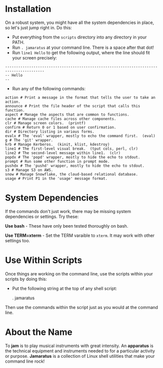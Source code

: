 # Installation

On a robust system, you might have all the system dependencies in place, so let's just jump 
right in.  Do this:

* Put everything from the `scripts` directory into any directory in your PATH.
* Run `. jamaratus` at your command line.  There is a space after that dot!
* Run `line1 Hello` to get the following output, where the line should fit your screen precisely:

```
----------------------------------------------------------------------------------------
-- Hello
--
```

* Run any of the following commands:

```
action # Print a message in the format that tells the user to take an action.
announce # Print the file header of the script that calls this function.
aspect # Manage the aspects that are common to functions.
cache # Manage cache files across other components.
clr # Manage screen colors.  (printf)
confirm # Return 0 or 1 based on user confirmation.
dir # Directory listing in various forms.
evalx # The 'eval' wrapper, mostly to echo the command first.  (eval)
g # The 'git' wrapper.
krb # Manage Kerberos.  (kinit, klist, kdestroy)
line1 # The first-level visual break.  (tput cols, perl, clr)
line2 # The second-level message within line1.  (clr)
popdx # The 'popd' wrapper, mostly to hide the echo to stdout.
prompt # Run some other function in prompt mode.
pushdx # The 'pushd' wrapper, mostly to hide the echo to stdout.
s3 # Manage S3 on AWS.
snow # Manage Snowflake, the cloud-based relational database.
usage # Print P1 in the 'usage' message format.
```

# System Dependencies
If the commands don't just work, there may be missing system dependencies or
settings.  Try these:

**Use bash** - These have only been tested thoroughly on bash.

**Use TERM=xterm** - Set the TERM varaible to `xterm`.  It may work with other settings too.


# Use Within Scripts

Once things are working on the command line, use the scripts within your scripts by doing this:

* Put the following string at the top of any shell script:

    . jamaratus

Then use the commands within the script just as you would at the command line.


# About the Name

To __jam__ is to play musical instruments with great intensity.  An __apparatus__ is 
the technical equipment and instruments needed to for a particular activity or 
purpose.  __Jamaratus__ is a collection of Linux shell utilities that make your 
command line rock!

